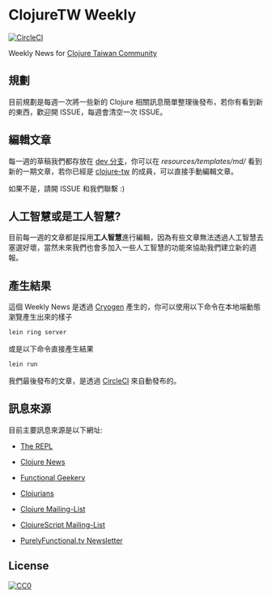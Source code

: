 # ClojureTW Weekly
[![CircleCI](https://circleci.com/gh/clojure-tw/weekly.svg?style=svg)](https://circleci.com/gh/clojure-tw/weekly)

Weekly News for [Clojure Taiwan Community](https://clojure.tw)

## 規劃

目前規劃是每週一次將一些新的 Clojure 相關訊息簡單整理後發布，若你有看到新的東西，歡迎開 ISSUE，每週會清空一次 ISSUE。

## 編輯文章

每一週的草稿我們都存放在 [dev 分支](https://github.com/clojure-tw/weekly/tree/dev/resources/templates/md/posts)，你可以在 *resources/templates/md/* 看到新的一期文章，若你已經是 [clojure-tw](https://github.com/clojure-tw) 的成員，可以直接手動編輯文章。

如果不是，請開 ISSUE 和我們聯繫 :)

## 人工智慧或是工人智慧?

目前每一週的文章都是採用**工人智慧**進行編輯，因為有些文章無法透過人工智慧去塞選好壞，當然未來我們也會多加入一些人工智慧的功能來協助我們建立新的週報。

## 產生結果

這個 Weekly News 是透過 [Cryogen](http://cryogenweb.org/) 產生的，你可以使用以下命令在本地端動態瀏覽產生出來的樣子

```sh
lein ring server
```

或是以下命令直接產生結果

```sh
lein run
```

我們最後發布的文章，是透過 [CircleCI](https://circleci.com) 來自動發布的。

## 訊息來源

目前主要訊息來源是以下網址:

* [The REPL](https://therepl.net/)

* [Clojure News](https://clojure.news)

* [Functional Geekery](https://www.functionalgeekery.com/)

* [Clojurians](http://clojurians.net/)

* [Clojure Mailing-List](https://groups.google.com/forum/#!forum/clojure)

* [ClojureScript Mailing-List](https://groups.google.com/forum/#!forum/clojurescript)

* [PurelyFunctional.tv Newsletter](https://purelyfunctional.tv/newsletter-archives/)

## License

[![CC0](http://i.creativecommons.org/p/zero/1.0/88x31.png)](http://creativecommons.org/publicdomain/zero/1.0/)
